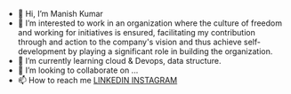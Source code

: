 - 👋 Hi, I’m Manish Kumar
- 👀 I’m interested to work in an organization where the culture of freedom and working for initiatives is ensured, facilitating my contribution through and action to the          company's vision and thus achieve self-development by playing a significant role in building the organization.
- 🌱 I’m currently learning cloud & Devops, data structure.
- 💞️ I’m looking to collaborate on ...
- 📫 How to reach me <a href ="https://www.linkedin.com/in/manish-kumar-17102000/"> LINKEDIN </a>    <a href="https://www.instagram.com/manish1710bhardwaj/">INSTAGRAM</a>

<!---
bhardwaj2000/bhardwaj2000 is a ✨ special ✨ repository because its `README.md` (this file) appears on your GitHub profile.
You can click the Preview link to take a look at your changes.
--->
